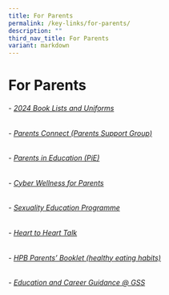 ```yaml
---
title: For Parents
permalink: /key-links/for-parents/
description: ""
third_nav_title: For Parents
variant: markdown
---
```

# For Parents

###### - [2024 Book Lists and Uniforms](https://greenridgesec.moe.edu.sg/book-list-and-uniform/)
###### - [Parents Connect (Parents Support Group)](https://cms.isomer.gov.sg/parents/gss-parents-connect/)
###### - [Parents in Education (PiE)](https://cms.isomer.gov.sg/parents/parents-in-education-pie/)
###### - [Cyber Wellness for Parents](https://cms.isomer.gov.sg/parents/cyber-wellness-for-parents/)
###### - [Sexuality Education Programme](https://greenridgesec.moe.edu.sg/parents/sex-education/)
###### - [Heart to Heart Talk](https://cms.isomer.gov.sg/parents/heart-to-heart-talk/)
###### - [HPB Parents’ Booklet (healthy eating habits)](https://www.hpb.gov.sg/HOPPortal/programmes-article/3088)
###### - [Education and Career Guidance @ GSS](https://cms.isomer.gov.sg/parents/education-and-career-guidance/)